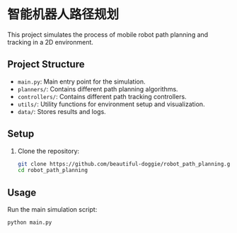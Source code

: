 # 智能机器人路径规划

This project simulates the process of mobile robot path planning and tracking in a 2D environment.

## Project Structure

- `main.py`: Main entry point for the simulation.
- `planners/`: Contains different path planning algorithms.
- `controllers/`: Contains different path tracking controllers.
- `utils/`: Utility functions for environment setup and visualization.
- `data/`: Stores results and logs.

## Setup

1. Clone the repository:
    ```sh
    git clone https://github.com/beautiful-doggie/robot_path_planning.git
    cd robot_path_planning
    ```



## Usage

Run the main simulation script:
```sh
python main.py
